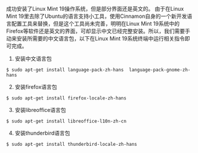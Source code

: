 成功安装了Linux Mint 19操作系统，但是部分界面还是英文的。
由于在Linux Mint 19里去除了Ubuntu的语言支持小工具，使用Cinnamon自身的一个新开发语言配置工具来替换，但是这个工具尚未完善，明明在Linux Mint 19系统中的Firefox等软件还是英文的界面，可却显示中文已经完整安装。所以，我们需要手动来安装所需要的中文语言包，以下在Linux Mint 19系统终端中运行相关指令即可完成。


1. 安装中文语言包
```
$ sudo apt-get install language-pack-zh-hans  language-pack-gnome-zh-hans
```
2. 安装firefox语言包
```
$ sudo apt-get install firefox-locale-zh-hans
```
3. 安装libreoffice语言包
```
$ sudo apt-get install libreoffice-l10n-zh-cn
```
4. 安装thunderbird语言包
```
$ sudo apt-get install thunderbird-locale-zh-hans
```

